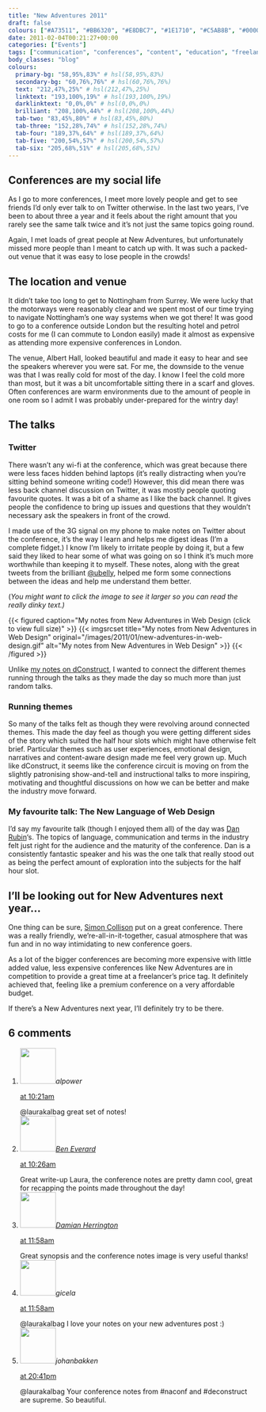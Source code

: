 ```yaml
---
title: "New Adventures 2011"
draft: false
colours: ["#A73511", "#BB6320", "#E8DBC7", "#1E1710", "#C5AB8B", "#000000", "#D3BFA4"]
date: 2011-02-04T00:21:27+00:00
categories: ["Events"]
tags: ["communication", "conferences", "content", "education", "freelance", "New Adventures in Web Design", "Twitter", "user experience", "visual design", "working process"]
body_classes: "blog"
colours:
  primary-bg: "58,95%,83%" # hsl(58,95%,83%)
  secondary-bg: "60,76%,76%" # hsl(60,76%,76%)
  text: "212,47%,25%" # hsl(212,47%,25%)
  linktext: "193,100%,19%" # hsl(193,100%,19%)
  darklinktext: "0,0%,0%" # hsl(0,0%,0%)
  brilliant: "208,100%,44%" # hsl(208,100%,44%)
  tab-two: "83,45%,80%" # hsl(83,45%,80%)
  tab-three: "152,28%,74%" # hsl(152,28%,74%)
  tab-four: "189,37%,64%" # hsl(189,37%,64%)
  tab-five: "200,54%,57%" # hsl(200,54%,57%)
  tab-six: "205,68%,51%" # hsl(205,68%,51%)
---
```


## Conferences are my social life

As I go to more conferences, I meet more lovely people and get to see friends I’d only ever talk to on Twitter otherwise. In the last two years, I’ve been to about three a year and it feels about the right amount that you rarely see the same talk twice and it’s not just the same topics going round.

Again, I met loads of great people at New Adventures, but unfortunately missed more people than I meant to catch up with. It was such a packed-out venue that it was easy to lose people in the crowds!

## The location and venue

It didn’t take too long to get to Nottingham from Surrey. We were lucky that the motorways were reasonably clear and we spent most of our time trying to navigate Nottingham’s one way systems when we got there! It was good to go to a conference outside London but the resulting hotel and petrol costs for me (I can commute to London easily) made it almost as expensive as attending more expensive conferences in London.

The venue, Albert Hall, looked beautiful and made it easy to hear and see the speakers wherever you were sat. For me, the downside to the venue was that I was really cold for most of the day. I know I feel the cold more than most, but it was a bit uncomfortable sitting there in a scarf and gloves. Often conferences are warm environments due to the amount of people in one room so I admit I was probably under-prepared for the wintry day!

## The talks

### Twitter

There wasn’t any wi-fi at the conference, which was great because there were less faces hidden behind laptops (it’s really distracting when you’re sitting behind someone writing code!) However, this did mean there was less back channel discussion on Twitter, it was mostly people quoting favourite quotes. It was a bit of a shame as I like the back channel. It gives people the confidence to bring up issues and questions that they wouldn’t necessary ask the speakers in front of the crowd.

I made use of the 3G signal on my phone to make notes on Twitter about the conference, it’s the way I learn and helps me digest ideas (I’m a complete fidget.) I know I’m likely to irritate people by doing it, but a few said they liked to hear some of what was going on so I think it’s much more worthwhile than keeping it to myself. These notes, along with the great tweets from the brilliant [@ubelly](http://twitter.com/#!/ubelly "ubelly on Twitter"), helped me form some connections between the ideas and help me understand them better.

(*You might want to click the image to see it larger so you can read the really dinky text.)*

{{< figured caption="My notes from New Adventures in Web Design (click to view full size)" >}}
  {{< imgsrcset title="My notes from New Adventures in Web Design" original="/images/2011/01/new-adventures-in-web-design.gif" alt="My notes from New Adventures in Web Design" >}}
{{< /figured >}}

Unlike [my notes on dConstruct](/dconstruct-2010/ "dConstruct 2010"), I wanted to connect the different themes running through the talks as they made the day so much more than just random talks.

### Running themes

So many of the talks felt as though they were revolving around connected themes. This made the day feel as though you were getting different sides of the story which suited the half hour slots which might have otherwise felt brief. Particular themes such as user experiences, emotional design, narratives and content-aware design made me feel very grown up. Much like dConstruct, it seems like the conference circuit is moving on from the slightly patronising show-and-tell and instructional talks to more inspiring, motivating and thoughtful discussions on how we can be better and make the industry move forward.

### My favourite talk: The New Language of Web Design

I’d say my favourite talk (though I enjoyed them all) of the day was [Dan Rubin](http://twitter.com/#!/danrubin "Dan Rubin on Twitter")‘s. The topics of language, communication and terms in the industry felt just right for the audience and the maturity of the conference. Dan is a consistently fantastic speaker and his was the one talk that really stood out as being the perfect amount of exploration into the subjects for the half hour slot.

## I’ll be looking out for New Adventures next year&#8230;

One thing can be sure, [Simon Collison](http://twitter.com/colly "Simon Collison on Twitter") put on a great conference. There was a really friendly, we’re-all-in-it-together, casual atmosphere that was fun and in no way intimidating to new conference goers.

As a lot of the bigger conferences are becoming more expensive with little added value, less expensive conferences like New Adventures are in competition to provide a great time at a freelancer’s price tag. It definitely achieved that, feeling like a premium conference on a very affordable budget.

If there’s a New Adventures next year, I’ll definitely try to be there.

## 6 comments

<ol class="commentlist">
	<li class="comment even thread-even depth-1" id="li-comment-179">
			<div class="comment-author vcard">
			<img alt='' src='https://1.gravatar.com/avatar/d281a23b55db2b3d1d6b0be43791bf6b?s=72&amp;d=mm&amp;r=g' srcset='https://1.gravatar.com/avatar/d281a23b55db2b3d1d6b0be43791bf6b?s=144&amp;d=mm&amp;r=g 2x' class='avatar avatar-72 photo' height='72' width='72' /><cite class="fn">alpower</cite>
				<aside class="comment-meta commentmetadata"><p><a href="#comment-179"><time datetime="2011-02-04T10:21:46+00:00" pubdate class="published">
		 at <span class="hours">10:21am</span></time></a></p>
	</aside>
	</div>
	<div class="comment-entry">
		@laurakalbag great set of notes!
	</div>
</li>
	<li class="comment odd alt thread-odd thread-alt depth-1" id="li-comment-178">
			<div class="comment-author vcard">
			<img alt='' src='https://2.gravatar.com/avatar/b2756817b2660e3e37a87fcaf69ee1ef?s=72&amp;d=mm&amp;r=g' srcset='https://2.gravatar.com/avatar/b2756817b2660e3e37a87fcaf69ee1ef?s=144&amp;d=mm&amp;r=g 2x' class='avatar avatar-72 photo' height='72' width='72' /><cite class="fn"><a href='http://beneverard.co.uk' rel='external nofollow' class='url'>Ben Everard</a></cite>
				<aside class="comment-meta commentmetadata"><p><a href="#comment-178"><time datetime="2011-02-04T10:26:05+00:00" pubdate class="published">
		 at <span class="hours">10:26am</span></time></a></p>
	</aside>
	</div>
	<div class="comment-entry">
		Great write-up Laura, the conference notes are pretty damn cool, great for recapping the points made throughout the day!
	</div>
</li>
	<li class="comment even thread-even depth-1" id="li-comment-180">
			<div class="comment-author vcard">
			<img alt='' src='https://1.gravatar.com/avatar/4a4dcd983642d2d826337b4437c685ce?s=72&amp;d=mm&amp;r=g' srcset='https://1.gravatar.com/avatar/4a4dcd983642d2d826337b4437c685ce?s=144&amp;d=mm&amp;r=g 2x' class='avatar avatar-72 photo' height='72' width='72' /><cite class="fn"><a href='http://www.damianherrington.co.uk' rel='external nofollow' class='url'>Damian Herrington</a></cite>
				<aside class="comment-meta commentmetadata"><p><a href="#comment-180"><time datetime="2011-02-04T11:58:25+00:00" pubdate class="published">
		 at <span class="hours">11:58am</span></time></a></p>
	</aside>
	</div>
	<div class="comment-entry">
		Great synopsis and the conference notes image is very useful thanks!
	</div>
</li>
	<li class="comment odd alt thread-odd thread-alt depth-1" id="li-comment-181">
			<div class="comment-author vcard">
			<img alt='' src='https://1.gravatar.com/avatar/d281a23b55db2b3d1d6b0be43791bf6b?s=72&amp;d=mm&amp;r=g' srcset='https://1.gravatar.com/avatar/d281a23b55db2b3d1d6b0be43791bf6b?s=144&amp;d=mm&amp;r=g 2x' class='avatar avatar-72 photo' height='72' width='72' /><cite class="fn">gicela</cite>
				<aside class="comment-meta commentmetadata"><p><a href="#comment-181"><time datetime="2011-02-04T11:58:37+00:00" pubdate class="published">
		 at <span class="hours">11:58am</span></time></a></p>
	</aside>
	</div>
	<div class="comment-entry">
		@laurakalbag I love your notes on your new adventures post :)
	</div>
</li>
	<li class="comment even thread-even depth-1" id="li-comment-182">
			<div class="comment-author vcard">
			<img alt='' src='https://1.gravatar.com/avatar/d281a23b55db2b3d1d6b0be43791bf6b?s=72&amp;d=mm&amp;r=g' srcset='https://1.gravatar.com/avatar/d281a23b55db2b3d1d6b0be43791bf6b?s=144&amp;d=mm&amp;r=g 2x' class='avatar avatar-72 photo' height='72' width='72' /><cite class="fn">johanbakken</cite>
				<aside class="comment-meta commentmetadata"><p><a href="#comment-182"><time datetime="2011-02-04T20:41:36+00:00" pubdate class="published">
		 at <span class="hours">20:41pm</span></time></a></p>
	</aside>
	</div>
	<div class="comment-entry">
		@laurakalbag Your conference notes from #naconf and #deconstruct are supreme. So beautiful.
	</div>
</li>
</ol>

	
